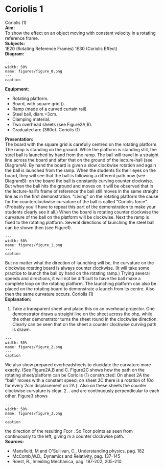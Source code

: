 # Coriolis  1  
 Coriolis (1)   
<b> Aim: </b>  
 To show the effect on an object moving with constant velocity in a rotating reference frame.    
<b> Subjects: </b>  
 1E20 (Rotating Reference Frames) 1E30 (Coriolis Effect)   
<b> Diagram: </b>  
    
```{figure} figures/figure_0.png  
---  
width: 50%  
name: figures/figure_0.png  
---  
caption  
``` 
     
<b> Equipment: </b>  
 
 *  Rotating platform. 
 *  Board, with square grid (). 
 *  Ramp (made of a curved curtain rail). 
 *  Steel ball, diam.=3cm. 
 *  Clamping material. 
 *  Two overhead sheets (see Figure2A,B). 
 *  Graduated arc (360o). Coriolis (1)
    
<b> Presentation: </b>  
 The board with the square grid is carefully centred on the rotating platform. The ramp is standing on the ground. While the platform is standing still, the steel ball is launched by hand from the ramp. The ball will travel in a straight line across the board and after that on the ground of the lecture-hall (see DiagramA). By hand the board is given a slow clockwise rotation and again the ball is launched from the ramp. When the students fix their eyes on the board, they will see that the ball is following a different path now (see DiagramB): on the board the ball is constantly curving counter clockwise. But when the ball hits the ground and moves on it will be observed that in the lecture-hall's frame of reference the ball still moves in the same straight line as in the first demonstration. "Living" on the rotating platform the cause for the counterclockwise curvature of the ball is called "Coriolis force". (Probably you'll have to repeat this part of the demonstration to make your students clearly see it all.) When the board is rotating counter clockwise the curvature of the ball on the platform will be clockwise. Next the ramp is fixed to the rotating platform. Several directions of launching the steel ball can be shown then (see Figure1).   
```{figure} figures/figure_1.png  
---  
width: 50%  
name: figures/figure_1.png  
---  
caption  
``` 
 But no matter what the direction of launching will be, the curvature on the clockwise rotating board is always counter clockwise. (It will take some practice to launch the ball by hand on the rotating ramp.) Trying several speeds and directions, it will not be difficult to have the ball make a complete loop on the rotating platform. The launching platform can also be placed on the rotating board to demonstrate a launch from its centre. Also then the same curvature occurs.  Coriolis (1)   
<b> Explanation: </b>  
 1. Take a transparent sheet and place this on an overhead projector. One demonstrator draws a straight line on the sheet across the ohp, while the other demonstrator turns the sheet round in the clockwise direction. Clearly can be seen that on the sheet a counter clockwise curving path is drawn.    
```{figure} figures/figure_2.png  
---  
width: 50%  
name: figures/figure_2.png  
---  
caption  
``` 
 We also show prepared overheadsheets to elucidate the curvature more exactly. (See Figure2A,B and C. Figure2C shows how the path on the rotating sheet/platform can be Coriolis (1) constructed: On sheet 2A the "ball" moves with a constant speed; on sheet 2C there is a rotation of 10o for every 2cm displacement on 2A ). Also on these sheets the counter clockwise curvature is clear. 2. . and are continuously perpendicular to each other. Figure3 shows     
```{figure} figures/figure_3.png  
---  
width: 50%  
name: figures/figure_3.png  
---  
caption  
``` 
 the direction of the resulting Fcor . So Fcor points as seen from continuously to the left, giving m a counter clockwise path.   
<b> Sources: </b>  
 
 *  Mansfield, M and O'Sullivan, C., Understanding physics, pag. 182 
 *  McComb,W.D., Dynamics and Relativity, pag. 137-145 
 *  Roest, R., Inleiding Mechanica, pag. 197-202, 205-210
  